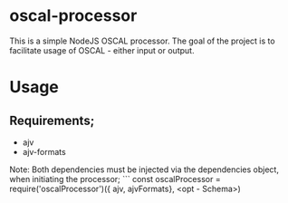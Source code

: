 # oscal-processor
This is a simple NodeJS OSCAL processor. The goal of the project is to facilitate usage of OSCAL - either input or output.

# Usage
## Requirements;
* ajv
* ajv-formats

Note: Both dependencies must be injected via the dependencies object, when initiating the processor;
    ``` const oscalProcessor = require('oscalProcessor')({ ajv, ajvFormats}, <opt - Schema>)
